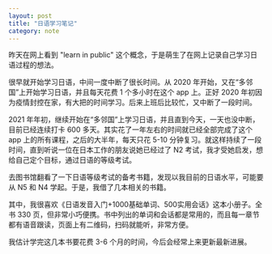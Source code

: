 ```yaml
---
layout: post
title: "日语学习笔记"
category: note
---
```

<script>
  (function(i,s,o,g,r,a,m){i['GoogleAnalyticsObject']=r;i[r]=i[r]||function(){
  (i[r].q=i[r].q||[]).push(arguments)},i[r].l=1*new Date();a=s.createElement(o),
  m=s.getElementsByTagName(o)[0];a.async=1;a.src=g;m.parentNode.insertBefore(a,m)
  })(window,document,'script','//www.google-analytics.com/analytics.js','ga');

  ga('create', 'UA-70318521-1', 'auto');
  ga('send', 'pageview');

</script>

昨天在网上看到 "learn in public" 这个概念，于是萌生了在网上记录自己学习日语过程的想法。

很早就开始学习日语，中间一度中断了很长时间。从 2020 年开始，又在“多邻国”上开始学习日语，并且每天花费 1 个多小时在这个 app 上。正好 2020 年初因为疫情封控在家，有大把的时间学习。后来上班后比较忙，又中断了一段时间。

2021 年年初，继续开始在“多邻国”上学习日语，并且直到今天，一天也没中断，目前已经连续打卡 600 多天。其实花了一年左右的时间就已经全部完成了这个 app 上的所有课程，之后的大半年，每天只花 5-10 分钟复习。就这样持续了一段时间，直到听说一位在日本工作的朋友说她已经过了 N2 考试，我才受她启发，想给自己定个目标，通过日语的等级考试。

去图书馆翻看了一下日语等级考试的备考书籍，发现以我目前的日语水平，可能要从 N5 和 N4 学起。于是，我借了几本相关的书籍。

其中，我很喜欢《日语发音入门+1000基础单词、500实用会话》这本小册子。全书 330 页，但非常小巧便携。书中列出的单词和会话都是常用的，而且每一章节都有语音跟读，页面上有二维码，扫码就能听，非常方便。

我估计学完这几本书要花费 3-6 个月的时间，今后会经常上来更新最新进展。
